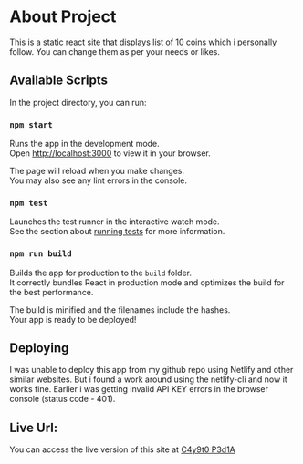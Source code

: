 # About Project

This is a static react site that displays list of 10 coins which i personally follow.
You can change them as per your needs or likes.

## Available Scripts

In the project directory, you can run:

### `npm start`

Runs the app in the development mode.\
Open [http://localhost:3000](http://localhost:3000) to view it in your browser.

The page will reload when you make changes.\
You may also see any lint errors in the console.

### `npm test`

Launches the test runner in the interactive watch mode.\
See the section about [running tests](https://facebook.github.io/create-react-app/docs/running-tests) for more information.

### `npm run build`

Builds the app for production to the `build` folder.\
It correctly bundles React in production mode and optimizes the build for the best performance.

The build is minified and the filenames include the hashes.\
Your app is ready to be deployed!

## Deploying 

I was unable to deploy this app from my github repo using Netlify and other similar websites. 
But i found a work around using the netlify-cli and now it works fine. Earlier i was getting invalid API KEY errors in the browser console (status code - 401).

## Live Url: 
You can access the live version of this site at [C4y9t0 P3d1A](https://64d769e5f606f97626fbc5ac--leafy-frangipane-981d46.netlify.app)
